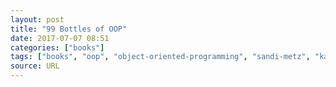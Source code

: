 ```yaml
---
layout: post
title: "99 Bottles of OOP"
date: 2017-07-07 08:51
categories: ["books"]
tags: ["books", "oop", "object-oriented-programming", "sandi-metz", "katrina-owen"]
source: URL
---
```

